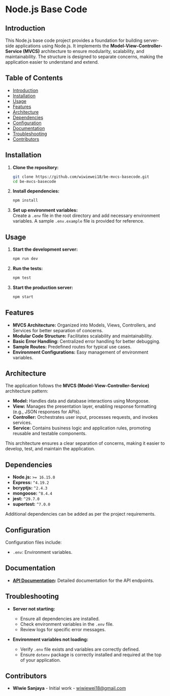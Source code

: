 # Node.js Base Code

## Introduction

This Node.js base code project provides a foundation for building server-side applications using Node.js. It implements the **Model-View-Controller-Service (MVCS)** architecture to ensure modularity, scalability, and maintainability. The structure is designed to separate concerns, making the application easier to understand and extend.

## Table of Contents

- [Introduction](#introduction)
- [Installation](#installation)
- [Usage](#usage)
- [Features](#features)
- [Architecture](#architecture)
- [Dependencies](#dependencies)
- [Configuration](#configuration)
- [Documentation](#documentation)
- [Troubleshooting](#troubleshooting)
- [Contributors](#contributors)

## Installation

1. **Clone the repository:**

   ```bash
   git clone https://github.com/wiwiewei18/be-mvcs-basecode.git
   cd be-mvcs-basecode
   ```

2. **Install dependencies:**

   ```bash
   npm install
   ```

3. **Set up environment variables:**  
   Create a `.env` file in the root directory and add necessary environment variables. A sample `.env.example` file is provided for reference.

## Usage

1. **Start the development server:**

   ```bash
   npm run dev
   ```

2. **Run the tests:**

   ```bash
   npm test
   ```

3. **Start the production server:**

   ```bash
   npm start
   ```

## Features

- **MVCS Architecture:** Organized into Models, Views, Controllers, and Services for better separation of concerns.
- **Modular Code Structure:** Facilitates scalability and maintainability.
- **Basic Error Handling:** Centralized error handling for better debugging.
- **Sample Routes:** Predefined routes for typical use cases.
- **Environment Configurations:** Easy management of environment variables.

## Architecture

The application follows the **MVCS (Model-View-Controller-Service)** architecture pattern:

- **Model:** Handles data and database interactions using Mongoose.
- **View:** Manages the presentation layer, enabling response formatting (e.g., JSON responses for APIs).
- **Controller:** Orchestrates user input, processes requests, and invokes services.
- **Service:** Contains business logic and application rules, promoting reusable and testable components.

This architecture ensures a clear separation of concerns, making it easier to develop, test, and maintain the application.

## Dependencies

- **Node.js:** `>= 16.15.0`
- **Express:** `^4.19.2`
- **bcryptjs:** `^2.4.3`
- **mongoose:** `^8.4.4`
- **jest:** `^29.7.0`
- **supertest:** `^7.0.0`

Additional dependencies can be added as per the project requirements.

## Configuration

Configuration files include:

- `.env`: Environment variables.

## Documentation

- **[API Documentation](https://documenter.getpostman.com/view/17226825/2sA3e4A92c):** Detailed documentation for the API endpoints.

## Troubleshooting

- **Server not starting:**

  - Ensure all dependencies are installed.
  - Check environment variables in the `.env` file.
  - Review logs for specific error messages.

- **Environment variables not loading:**
  - Verify `.env` file exists and variables are correctly defined.
  - Ensure `dotenv` package is correctly installed and required at the top of your application.

## Contributors

- **Wiwie Sanjaya** - Initial work - [wiwiewei18@gmail.com](mailto:wiwiewei18@gmail.com)
